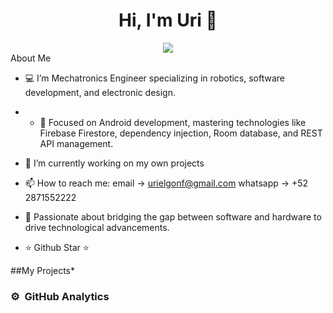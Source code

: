 
<div align="center">
  <h1>Hi, I'm Uri 👋</h1>
  <img src="https://i.imgur.com/P7Juelw.jpg">
</div>
<div

  
## About Me
- 💻 I’m Mechatronics Engineer specializing in robotics, software development, and electronic design.
- - 📱 Focused on Android development, mastering technologies like Firebase Firestore, dependency injection, Room database, and REST API management.
- 🔭 I’m currently working on my own projects
- 📫 How to reach me: email -> urielgonf@gmail.com
                        whatsapp -> +52 2871552222
- 🌟 Passionate about bridging the gap between software and hardware to drive technological advancements.
  
- ⭐ Github Star ⭐ 

##My Projects*



### ⚙️ &nbsp;GitHub Analytics

<p align="center">

</p>





